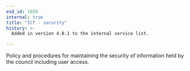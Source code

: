 ```yaml
---
esd_id: 1659
internal: true
title: "ICT - security"
history: >-
  Added in version 4.0.1 to the internal service list.

---
```


Policy and procedures for maintaining the security of information held by the council including user access.

